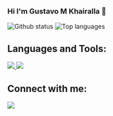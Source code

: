 ### Hi I'm Gustavo M Khairalla 👋

<div>
          
![Github status](https://github-readme-stats.vercel.app/api?username=khairalla9081&count_private=true&show_icons=true&theme=dark)
![Top languages](https://github-readme-stats.vercel.app/api/top-langs/?username=KHAIRALLA9081&show_icons=true&theme=dark)

</div>
          
## Languages and Tools:
<p align="left">
          <a href="https://www.python.org" target="_blank"> <img src="https://img.icons8.com/color/48/000000/python.png"/> </a>
          <a href="https://git-scm.com/" target="_blank"> <img src="https://img.icons8.com/color/48/000000/git.png"/> </a>

</p>

## Connect with me:
<p align="left">
          <a href = "https://www.linkedin.com/in/gustavo-martins-khairalla-5b3451203/"><img src="https://img.icons8.com/fluent/48/000000/linkedin.png"/></a>
</p>
